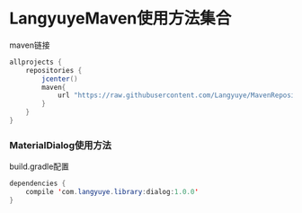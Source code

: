 # LangyuyeMaven使用方法集合
maven链接
```java
allprojects {
    repositories {
        jcenter()
        maven{
            url "https://raw.githubusercontent.com/Langyuye/MavenRepository/master"
        }
    }
}
```
### MaterialDialog使用方法
build.gradle配置
```java
dependencies {
    compile 'com.langyuye.library:dialog:1.0.0'
}
```
